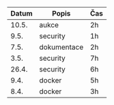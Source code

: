 | Datum | Popis                            | Čas |
| ----- | -------------------------------- | --- |
| 10.5. | aukce                            | 2h  |
| 9.5.  | security                         | 1h  |
| 7.5.  | dokumentace                      | 2h  |
| 3.5.  | security                         | 7h  |
| 26.4. | security                         | 6h  |
| 9.4.  | docker                           | 5h  |
| 8.4.  | docker                           | 3h  |

